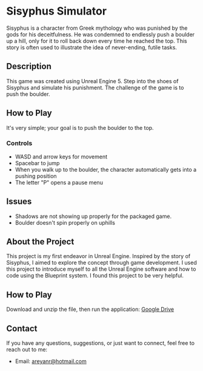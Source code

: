 # Sisyphus Simulator

Sisyphus is a character from Greek mythology who was punished by the gods for his deceitfulness. He was condemned to endlessly push a boulder up a hill, only for it to roll back down every time he reached the top. This story is often used to illustrate the idea of never-ending, futile tasks.

## Description
This game was created using Unreal Engine 5. Step into the shoes of Sisyphus and simulate his punishment. The challenge of the game is to push the boulder.

## How to Play
It's very simple; your goal is to push the boulder to the top.

### Controls
- WASD and arrow keys for movement
- Spacebar to jump
- When you walk up to the boulder, the character automatically gets into a pushing position
- The letter "P" opens a pause menu

## Issues
- Shadows are not showing up properly for the packaged game.
- Boulder doesn't spin properly on uphills


## About the Project
This project is my first endeavor in Unreal Engine. Inspired by the story of Sisyphus, I aimed to explore the concept through game development. I used this project to introduce myself to all the Unreal Engine software and how to code using the Blueprint system. I found this project to be very helpful.

## How to Play
Download and unzip the file, then run the application: [Google Drive](https://drive.google.com/file/d/1QHH5j1WFE5rQqx4gjz5kw4IJgk9JBmAE/view?usp=sharing)

## Contact
If you have any questions, suggestions, or just want to connect, feel free to reach out to me:
- Email: areyanr@hotmail.com
